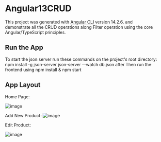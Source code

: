 # Angular13CRUD
This project was generated with [Angular CLI](https://github.com/angular/angular-cli) version 14.2.6. and demonstrate all the CRUD operations along Filter operation using the core Angular/TypeScript principles.

## Run the App
To start the json server run these commands on the project's root directory: 
    npm install -g json-server 
    json-server --watch db.json after
Then run the frontend using npm install & npm start

## App Layout
Home Page:

![image](https://github.com/farahazeem/Angular13CRUD/assets/28639312/c64cee46-4985-433f-97e0-efe9c436c83f)

Add New Product:
![image](https://github.com/farahazeem/Angular13CRUD/assets/28639312/1085a63c-9c81-4e83-9688-076ef83424ef)

Edit Product:

![image](https://github.com/farahazeem/Angular13CRUD/assets/28639312/236106e7-8b57-4ee4-af23-810e924b5105)







